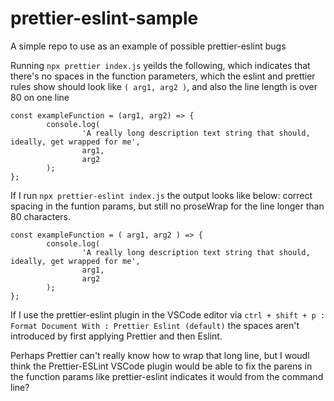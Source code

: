 # prettier-eslint-sample
A simple repo to use as an example of possible prettier-eslint bugs

Running `npx prettier index.js` yeilds the following, which indicates that there's no spaces in the function parameters, which the eslint and prettier rules show should look like `( arg1, arg2 )`, and also the line length is over 80 on one line

```
const exampleFunction = (arg1, arg2) => {
        console.log(
                'A really long description text string that should, ideally, get wrapped for me',
                arg1,
                arg2
        );
};
```

If I run `npx prettier-eslint index.js` the output looks like below: correct spacing in the funtion params, but still no proseWrap for the line longer than 80 characters.

```
const exampleFunction = ( arg1, arg2 ) => {
        console.log(
                'A really long description text string that should, ideally, get wrapped for me',
                arg1,
                arg2
        );
};
```

If I use the prettier-eslint plugin in the VSCode editor via `ctrl + shift + p : Format Document With : Prettier Eslint (default)` the spaces aren't introduced by first applying Prettier and then Eslint.

Perhaps Prettier can't really know how to wrap that long line, but I woudl think the Prettier-ESLint VSCode plugin would be able to fix the parens in the function params like prettier-eslint indicates it would from the command line?

